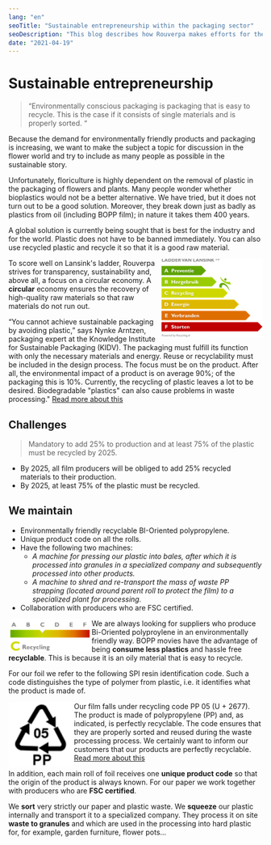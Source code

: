 ```yaml
---
lang: "en"
seoTitle: "Sustainable entrepreneurship within the packaging sector"
seoDescription: "This blog describes how Rouverpa makes efforts for the environment. It describes what environmentally conscious packaging is, what challenges we face and what Rouverpa does. A circular economy in the packaging sector will be the future, reuse more and more."
date: "2021-04-19"
---
```


# Sustainable entrepreneurship

> “Environmentally conscious packaging is packaging that is easy to recycle. This is the case if it consists of single materials and is properly sorted. “

Because the demand for environmentally friendly products and packaging is increasing, we want to make the subject a topic for discussion in the flower world and try to include as many people as possible in the sustainable story.

Unfortunately, floriculture is highly dependent on the removal of plastic in the packaging of flowers and plants. Many people wonder whether bioplastics would not be a better alternative. We have tried, but it does not turn out to be a good solution. Moreover, they break down just as badly as plastics from oil (including BOPP film); in nature it takes them 400 years.

A global solution is currently being sought that is best for the industry and for the world. Plastic does not have to be banned immediately. You can also use recycled plastic and recycle it so that it is a good raw material.

<img align="right" src="image1.jpg" />

To score well on Lansink's ladder, Rouverpa strives for transparency, sustainability and, above all, a focus on a circular economy. A **circular** economy ensures the recovery of high-quality raw materials so that raw materials do not run out.

“You cannot achieve sustainable packaging by avoiding plastic,” says Nynke Arntzen, packaging expert at the Knowledge Institute for Sustainable Packaging (KIDV). The packaging must fulfill its function with only the necessary materials and energy. Reuse or recyclability must be included in the design process. The focus must be on the product. After all, the environmental impact of a product is on average 90%; of the packaging this is 10%. Currently, the recycling of plastic leaves a lot to be desired. Biodegradable "plastics" can also cause problems in waste processing."
[Read more about this](https://www.plasticsoupfoundation.org/wp-content/uploads/2018/09/september-2018.-Bloemisterij.-Verpakken-kan-een-STUK-duurzamer.pdf)

## Challenges

> Mandatory to add 25% to production and at least 75% of the plastic must be recycled by 2025.

- By 2025, all film producers will be obliged to add 25% recycled materials to their production.
- By 2025, at least 75% of the plastic must be recycled.

## We maintain

- Environmentally friendly recyclable BI-Oriented polypropylene.
- Unique product code on all the rolls.
- Have the following two machines:
  - _A machine for pressing our plastic into bales, after which it is processed into granules in a specialized company and subsequently processed into other products._
  - _A machine to shred and re-transport the mass of waste PP strapping (located around parent roll to protect the film) to a specialized plant for processing._
- Collaboration with producers who are FSC certified.

<img align="left" src="image2.jpg" />

We are always looking for suppliers who produce Bi-Oriented polyproylene in an environmentally friendly way. BOPP movies have the advantage of being **consume less plastics** and hassle free **recyclable**. This is because it is an oily material that is easy to recycle.

For our foil we refer to the following SPI resin identification code. Such a code distinguishes the type of polymer from plastic, i.e. it identifies what the product is made of.

<img align="left" src="image3.jpg" />

Our film falls under recycling code PP 05 (U + 2677). The product is made of polypropylene (PP) and, as indicated, is perfectly recyclable. The code ensures that they are properly sorted and reused during the waste processing process. We certainly want to inform our customers that our products are perfectly recyclable.
[Read more about this](https://denieuweblauwezak.be)

In addition, each main roll of foil receives one **unique product code** so that the origin of the product is always known. For our paper we work together with producers who are **FSC certified**.

We **sort** very strictly our paper and plastic waste. We **squeeze** our plastic internally and transport it to a specialized company. They process it on site **waste to granules** and which are used in the processing into hard plastic for, for example, garden furniture, flower pots...
